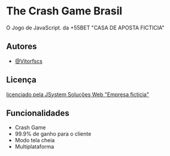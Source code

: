 
# The Crash Game Brasil

O Jogo de JavaScript. da +55BET "CASA DE APOSTA FICTICIA"


## Autores

- [@Vitorfscs](https://www.github.com/vitorfscs)


## Licença

[licenciado pela JSystem Soluções Web "Empresa ficticia"](https://choosealicense.com/licenses/mit/)


## Funcionalidades

- Crash Game
- 99.9% de ganho para o cliente
- Modo tela cheia
- Multiplataforma

